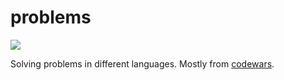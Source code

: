 # problems

[![](https://www.codewars.com/users/JustinDFuller/badges/micro)](https://www.codewars.com/users/JustinDFuller)

Solving problems in different languages. Mostly from [codewars](https://codewars.com).
